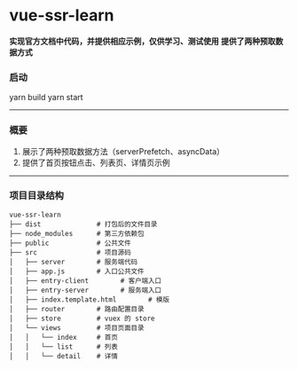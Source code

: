 # vue-ssr-learn

**实现官方文档中代码，并提供相应示例，仅供学习、测试使用** 
**提供了两种预取数据方式** 

###   启动
yarn build
yarn start

---

### 概要
1. 展示了两种预取数据方法（serverPrefetch、asyncData）
2. 提供了首页按钮点击、列表页、详情页示例

---
### 项目目录结构

```
vue-ssr-learn
├── dist              # 打包后的文件目录
├── node_modules      # 第三方依赖包
├── public            # 公共文件
├── src               # 项目源码
│   ├── server        # 服务端代码
│   ├── app.js        # 入口公共文件
│   ├── entry-client        # 客户端入口
│   ├── entry-server        # 服务端入口
│   ├── index.template.html        # 模版
│   ├── router        # 路由配置目录
│   ├── store         # vuex 的 store
│   └── views         # 项目页面目录
│   │   └── index     # 首页
│   │   └── list      # 列表
│   │   └── detail    # 详情
```
